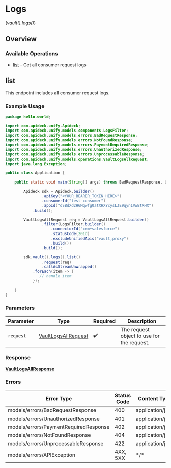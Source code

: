 # Logs
(*vault().logs()*)

## Overview

### Available Operations

* [list](#list) - Get all consumer request logs

## list

This endpoint includes all consumer request logs.


### Example Usage

```java
package hello.world;

import com.apideck.unify.Apideck;
import com.apideck.unify.models.components.LogsFilter;
import com.apideck.unify.models.errors.BadRequestResponse;
import com.apideck.unify.models.errors.NotFoundResponse;
import com.apideck.unify.models.errors.PaymentRequiredResponse;
import com.apideck.unify.models.errors.UnauthorizedResponse;
import com.apideck.unify.models.errors.UnprocessableResponse;
import com.apideck.unify.models.operations.VaultLogsAllRequest;
import java.lang.Exception;

public class Application {

    public static void main(String[] args) throws BadRequestResponse, UnauthorizedResponse, PaymentRequiredResponse, NotFoundResponse, UnprocessableResponse, Exception {

        Apideck sdk = Apideck.builder()
                .apiKey("<YOUR_BEARER_TOKEN_HERE>")
                .consumerId("test-consumer")
                .appId("dSBdXd2H6Mqwfg0atXHXYcysLJE9qyn1VwBtXHX")
            .build();

        VaultLogsAllRequest req = VaultLogsAllRequest.builder()
                .filter(LogsFilter.builder()
                    .connectorId("crm+salesforce")
                    .statusCode(201d)
                    .excludeUnifiedApis("vault,proxy")
                    .build())
                .build();

        sdk.vault().logs().list()
                .request(req)
                .callAsStreamUnwrapped()
            .forEach(item -> {
               // handle item
            });

    }
}
```

### Parameters

| Parameter                                                             | Type                                                                  | Required                                                              | Description                                                           |
| --------------------------------------------------------------------- | --------------------------------------------------------------------- | --------------------------------------------------------------------- | --------------------------------------------------------------------- |
| `request`                                                             | [VaultLogsAllRequest](../../models/operations/VaultLogsAllRequest.md) | :heavy_check_mark:                                                    | The request object to use for the request.                            |

### Response

**[VaultLogsAllResponse](../../models/operations/VaultLogsAllResponse.md)**

### Errors

| Error Type                            | Status Code                           | Content Type                          |
| ------------------------------------- | ------------------------------------- | ------------------------------------- |
| models/errors/BadRequestResponse      | 400                                   | application/json                      |
| models/errors/UnauthorizedResponse    | 401                                   | application/json                      |
| models/errors/PaymentRequiredResponse | 402                                   | application/json                      |
| models/errors/NotFoundResponse        | 404                                   | application/json                      |
| models/errors/UnprocessableResponse   | 422                                   | application/json                      |
| models/errors/APIException            | 4XX, 5XX                              | \*/\*                                 |
